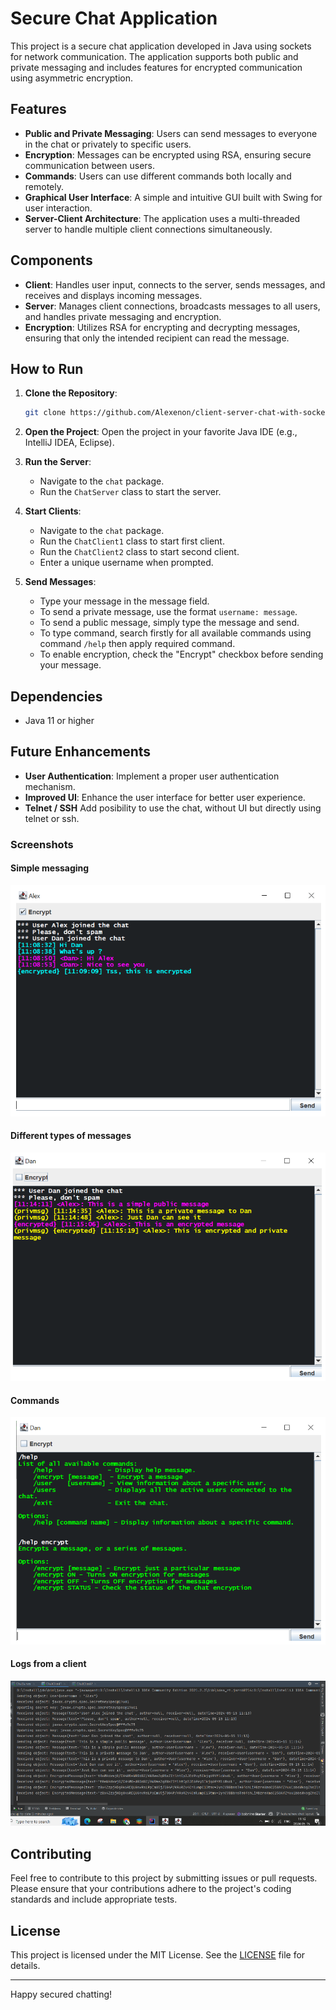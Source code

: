 # Secure Chat Application

This project is a secure chat application developed in Java using sockets for network communication. The application supports both public and private messaging and includes features for encrypted communication using asymmetric encryption.

## Features

- **Public and Private Messaging**: Users can send messages to everyone in the chat or privately to specific users.
- **Encryption**: Messages can be encrypted using RSA, ensuring secure communication between users.
- **Commands**: Users can use different commands both locally and remotely.
- **Graphical User Interface**: A simple and intuitive GUI built with Swing for user interaction.
- **Server-Client Architecture**: The application uses a multi-threaded server to handle multiple client connections simultaneously.

## Components

- **Client**: Handles user input, connects to the server, sends messages, and receives and displays incoming messages.
- **Server**: Manages client connections, broadcasts messages to all users, and handles private messaging and encryption.
- **Encryption**: Utilizes RSA for encrypting and decrypting messages, ensuring that only the intended recipient can read the message.

## How to Run

1. **Clone the Repository**:
    ```sh
    git clone https://github.com/Alexenon/client-server-chat-with-sockets.git
    ```

2. **Open the Project**: Open the project in your favorite Java IDE (e.g., IntelliJ IDEA, Eclipse).

3. **Run the Server**:
    - Navigate to the `chat` package.
    - Run the `ChatServer` class to start the server.

4. **Start Clients**:
    - Navigate to the `chat` package.
    - Run the `ChatClient1` class to start first client.
    - Run the `ChatClient2` class to start second client.
    - Enter a unique username when prompted.

5. **Send Messages**:
    - Type your message in the message field.
    - To send a private message, use the format `username: message`.
    - To send a public message, simply type the message and send.
    - To type command, search firstly for all available commands using command `/help` then apply required command. 
    - To enable encryption, check the "Encrypt" checkbox before sending your message.

## Dependencies

- Java 11 or higher

## Future Enhancements

- **User Authentication**: Implement a proper user authentication mechanism.
- **Improved UI**: Enhance the user interface for better user experience.
- **Telnet / SSH** Add posibility to use the chat, without UI but directly using telnet or ssh.

### Screenshots



#### Simple messaging
![logs](src/main/resources/message-screenshot.png)
#### Different types of messages
![logs](src/main/resources/message-screenshot2.png)
#### Commands
![logs](src/main/resources/command-screenshot.png)
#### Logs from a client
![logs](src/main/resources/logs-screenshot.png)


## Contributing

Feel free to contribute to this project by submitting issues or pull requests. Please ensure that your contributions adhere to the project's coding standards and include appropriate tests.

## License

This project is licensed under the MIT License. See the [LICENSE](LICENSE) file for details.

---

Happy secured chatting!


